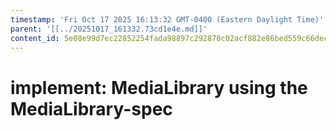 ```yaml
---
timestamp: 'Fri Oct 17 2025 16:13:32 GMT-0400 (Eastern Daylight Time)'
parent: '[[../20251017_161332.73cd1e4e.md]]'
content_id: 5e08e99d7ec22852254fada98897c292870c02acf882e86bed559c66dec7a12c
---
```


# implement: MediaLibrary using the MediaLibrary-spec
